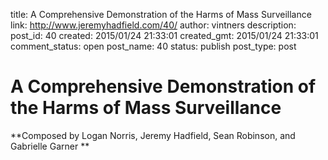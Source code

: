 title: A Comprehensive Demonstration of the Harms of Mass Surveillance
link: http://www.jeremyhadfield.com/40/
author: vintners
description: 
post_id: 40
created: 2015/01/24 21:33:01
created_gmt: 2015/01/24 21:33:01
comment_status: open
post_name: 40
status: publish
post_type: post

# A Comprehensive Demonstration of the Harms of Mass Surveillance

**Composed by Logan Norris, Jeremy Hadfield, Sean Robinson, and Gabrielle Garner **